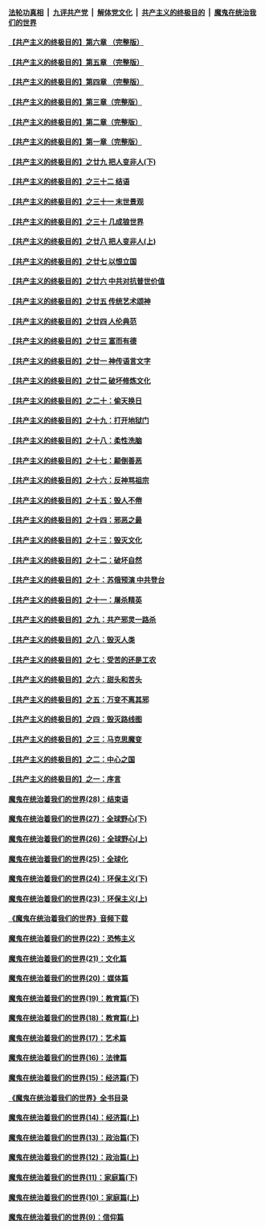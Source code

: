 

####  [法轮功真相](../../../../basic/blob/master/README.md?t=07080431) &nbsp;|&nbsp; [九评共产党](../../../../9ping.md/blob/master/README.md?t=07080431) &nbsp;|&nbsp; [解体党文化](../../../../jtdwh.md/blob/master/README.md?t=07080431)  &nbsp;|&nbsp; [共产主义的终极目的](../../../../gczydzjmd.md/blob/master/README.md?t=07080431) &nbsp;|&nbsp; [魔鬼在统治我们的世界](../../../../mgztzwmdsj.md/blob/master/README.md?t=07080431) 

#### [【共产主义的终极目的】第六章 （完整版）](../pages/nsc422/n11428913.md?t=07080431) 

#### [【共产主义的终极目的】第五章 （完整版）](../pages/nsc422/n11428912.md?t=07080431) 

#### [【共产主义的终极目的】第四章 （完整版）](../pages/nsc422/n11428907.md?t=07080431) 

#### [【共产主义的终极目的】第三章（完整版）](../pages/nsc422/n11428848.md?t=07080431) 

#### [【共产主义的终极目的】第二章（完整版）](../pages/nsc422/n11428831.md?t=07080431) 

#### [【共产主义的终极目的】第一章（完整版）](../pages/nsc422/n11417651.md?t=07080431) 

#### [【共产主义的终极目的】之廿九 把人变非人(下)](../pages/nsc422/n11344140.md?t=07080431) 

#### [【共产主义的终极目的】之三十二 结语](../pages/nsc422/n11360535.md?t=07080431) 

#### [【共产主义的终极目的】之三十一 末世景观](../pages/nsc422/n11351129.md?t=07080431) 

#### [【共产主义的终极目的】之三十 几成狼世界](../pages/nsc422/n11348280.md?t=07080431) 

#### [【共产主义的终极目的】之廿八 把人变非人(上)](../pages/nsc422/n11340492.md?t=07080431) 

#### [【共产主义的终极目的】之廿七 以恨立国](../pages/nsc422/n11336944.md?t=07080431) 

#### [【共产主义的终极目的】之廿六 中共对抗普世价值](../pages/nsc422/n11324785.md?t=07080431) 

#### [【共产主义的终极目的】之廿五 传统艺术颂神](../pages/nsc422/n11296396.md?t=07080431) 

#### [【共产主义的终极目的】之廿四 人伦典范](../pages/nsc422/n11296397.md?t=07080431) 

#### [【共产主义的终极目的】之廿三 富而有德](../pages/nsc422/n11283598.md?t=07080431) 

#### [【共产主义的终极目的】之廿一 神传语言文字](../pages/nsc422/n11263265.md?t=07080431) 

#### [【共产主义的终极目的】之廿二 破坏修炼文化](../pages/nsc422/n11245728.md?t=07080431) 

#### [【共产主义的终极目的】之二十：偷天换日](../pages/nsc422/n11238846.md?t=07080431) 

#### [【共产主义的终极目的】之十九：打开地狱门](../pages/nsc422/n11206376.md?t=07080431) 

#### [【共产主义的终极目的】之十八：柔性洗脑](../pages/nsc422/n11199994.md?t=07080431) 

#### [【共产主义的终极目的】之十七：颠倒善恶](../pages/nsc422/n11179782.md?t=07080431) 

#### [【共产主义的终极目的】之十六：反神骂祖宗](../pages/nsc422/n11166798.md?t=07080431) 

#### [【共产主义的终极目的】之十五：毁人不倦](../pages/nsc422/n11166792.md?t=07080431) 

#### [【共产主义的终极目的】之十四：邪恶之最](../pages/nsc422/n11150249.md?t=07080431) 

#### [【共产主义的终极目的】之十三：毁灭文化](../pages/nsc422/n11135227.md?t=07080431) 

#### [【共产主义的终极目的】之十二：破坏自然](../pages/nsc422/n11135214.md?t=07080431) 

#### [【共产主义的终极目的】之十：苏俄预演 中共登台](../pages/nsc422/n11118424.md?t=07080431) 

#### [【共产主义的终极目的】之十一：屠杀精英](../pages/nsc422/n11118442.md?t=07080431) 

#### [【共产主义的终极目的】之九：共产邪灵一路杀](../pages/nsc422/n11114139.md?t=07080431) 

#### [【共产主义的终极目的】之八：毁灭人类](../pages/nsc422/n11108503.md?t=07080431) 

#### [【共产主义的终极目的】之七：受苦的还是工农](../pages/nsc422/n11101809.md?t=07080431) 

#### [【共产主义的终极目的】之六：甜头和苦头](../pages/nsc422/n11096971.md?t=07080431) 

#### [【共产主义的终极目的】之五：万变不离其邪](../pages/nsc422/n11091285.md?t=07080431) 

#### [【共产主义的终极目的】之四：毁灭路线图](../pages/nsc422/n11086284.md?t=07080431) 

#### [【共产主义的终极目的】之三：马克思魔变](../pages/nsc422/n11061941.md?t=07080431) 

#### [【共产主义的终极目的】之二：中心之国](../pages/nsc422/n11047728.md?t=07080431) 

#### [【共产主义的终极目的】之一：序言](../pages/nsc422/n11086077.md?t=07080431) 

#### [魔鬼在统治着我们的世界(28)：结束语](../pages/nsc422/n10936246.md?t=07080431) 

#### [魔鬼在统治着我们的世界(27)：全球野心(下)](../pages/nsc422/n10928319.md?t=07080431) 

#### [魔鬼在统治着我们的世界(26)：全球野心(上)](../pages/nsc422/n10900318.md?t=07080431) 

#### [魔鬼在统治着我们的世界(25)：全球化](../pages/nsc422/n10788205.md?t=07080431) 

#### [魔鬼在统治着我们的世界(24)：环保主义(下)](../pages/nsc422/n10695307.md?t=07080431) 

#### [魔鬼在统治着我们的世界(23)：环保主义(上)](../pages/nsc422/n10688613.md?t=07080431) 

#### [《魔鬼在统治着我们的世界》音频下载](../pages/nsc422/n10635553.md?t=07080431) 

#### [魔鬼在统治着我们的世界(22)：恐怖主义](../pages/nsc422/n10614727.md?t=07080431) 

#### [魔鬼在统治着我们的世界(21)：文化篇](../pages/nsc422/n10597706.md?t=07080431) 

#### [魔鬼在统治着我们的世界(20)：媒体篇](../pages/nsc422/n10586579.md?t=07080431) 

#### [魔鬼在统治着我们的世界(19)：教育篇(下)](../pages/nsc422/n10564808.md?t=07080431) 

#### [魔鬼在统治着我们的世界(18)：教育篇(上)](../pages/nsc422/n10526970.md?t=07080431) 

#### [魔鬼在统治着我们的世界(17)：艺术篇](../pages/nsc422/n10499093.md?t=07080431) 

#### [魔鬼在统治着我们的世界(16)：法律篇](../pages/nsc422/n10485969.md?t=07080431) 

#### [魔鬼在统治着我们的世界(15)：经济篇(下)](../pages/nsc422/n10469975.md?t=07080431) 

#### [《魔鬼在统治着我们的世界》全书目录](../pages/nsc422/n10464261.md?t=07080431) 

#### [魔鬼在统治着我们的世界(14)：经济篇(上)](../pages/nsc422/n10457370.md?t=07080431) 

#### [魔鬼在统治着我们的世界(13)：政治篇(下)](../pages/nsc422/n10448270.md?t=07080431) 

#### [魔鬼在统治着我们的世界(12)：政治篇(上)](../pages/nsc422/n10444576.md?t=07080431) 

#### [魔鬼在统治着我们的世界(11)：家庭篇(下)](../pages/nsc422/n10440961.md?t=07080431) 

#### [魔鬼在统治着我们的世界(10)：家庭篇(上)](../pages/nsc422/n10435448.md?t=07080431) 

#### [魔鬼在统治着我们的世界(9)：信仰篇](../pages/nsc422/n10432159.md?t=07080431) 

